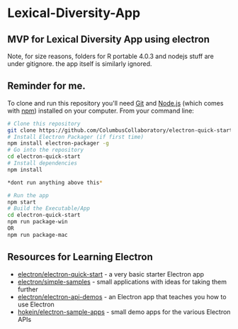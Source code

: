 # Lexical-Diversity-App

## MVP for Lexical Diversity App using electron

Note, for size reasons, folders for R portable 4.0.3 and nodejs stuff are under gitignore. the app itself is similarly ignored. 

## Reminder for me. 

To clone and run this repository you'll need [Git](https://git-scm.com) and [Node.js](https://nodejs.org/en/download/) (which comes with [npm](http://npmjs.com)) installed on your computer. From your command line:

```bash
# Clone this repository
git clone https://github.com/ColumbusCollaboratory/electron-quick-start
# Install Electron Packager (if first time)
npm install electron-packager -g 
# Go into the repository
cd electron-quick-start
# Install dependencies
npm install

*dont run anything above this*

# Run the app
npm start
# Build the Executable/App
cd electron-quick-start
npm run package-win
OR
npm run package-mac 
```

## Resources for Learning Electron


- [electron/electron-quick-start](https://github.com/electron/electron-quick-start) - a very basic starter Electron app
- [electron/simple-samples](https://github.com/electron/simple-samples) - small applications with ideas for taking them further
- [electron/electron-api-demos](https://github.com/electron/electron-api-demos) - an Electron app that teaches you how to use Electron
- [hokein/electron-sample-apps](https://github.com/hokein/electron-sample-apps) - small demo apps for the various Electron APIs
